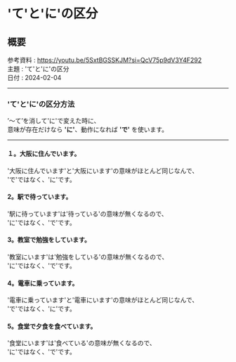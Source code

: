 # 'て'と'に'の区分

## 概要

参考資料 : https://youtu.be/5SxtBGSSKJM?si=QcV75p9dV3Y4F292<br>
主題 : 'て'と'に'の区分<br>
日付 : 2024-02-04<br>

---

### 'て'と'に'の区分方法

’〜て’を消して'に'で変えた時に、<br>
意味が存在だけなら **'に'**、動作になれば **'で'** を使います。<br>

---

#### １。大阪に住んでいます。

'大阪に住んでいます'と'大阪にいます'の意味がほとんど同じなんで、<br>
'で'ではなく、'に'です。<br>

#### 2。駅で待っています。

'駅に待っています'は'待っている'の意味が無くなるので、<br>
'に'ではなく、'で'です。<br>

#### 3。教室で勉強をしています。

'教室にいます'は'勉強をしている'の意味が無くなるので、<br>
'に'ではなく、'で'です。<br>

#### 4。電車に乗っています。

'電車に乗っています'と'電車にいます'の意味がほとんど同じなんで、<br>
'で'ではなく、'に'です。<br>

#### 5。食堂で夕食を食べています。

'食堂にいます'は'食べている'の意味が無くなるので、<br>
'に'ではなく、'で'です。<br>
